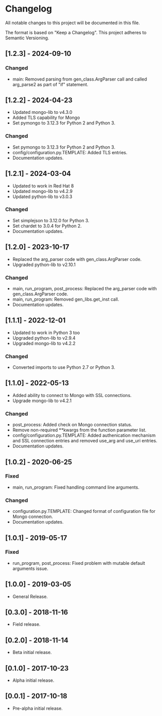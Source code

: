 # Changelog
All notable changes to this project will be documented in this file.

The format is based on "Keep a Changelog".  This project adheres to Semantic Versioning.


## [1.2.3] - 2024-09-10

### Changed
- main: Removed parsing from gen_class.ArgParser call and called arg_parse2 as part of "if" statement.


## [1.2.2] - 2024-04-23
- Updated mongo-lib to v4.3.0
- Added TLS capability for Mongo
- Set pymongo to 3.12.3 for Python 2 and Python 3.

### Changed
- Set pymongo to 3.12.3 for Python 2 and Python 3.
- config/configuration.py.TEMPLATE: Added TLS entries.
- Documentation updates.


## [1.2.1] - 2024-03-04
- Updated to work in Red Hat 8
- Updated mongo-lib to v4.2.9
- Updated python-lib to v3.0.3

### Changed
- Set simplejson to 3.12.0 for Python 3.
- Set chardet to 3.0.4 for Python 2.
- Documentation updates.


## [1.2.0] - 2023-10-17
- Replaced the arg_parser code with gen_class.ArgParser code.
- Upgraded python-lib to v2.10.1

### Changed
- main, run_program, post_process: Replaced the arg_parser code with gen_class.ArgParser code.
- main, run_program: Removed gen_libs.get_inst call.
- Documentation updates.


## [1.1.1] - 2022-12-01
- Updated to work in Python 3 too
- Upgraded python-lib to v2.9.4
- Upgraded mongo-lib to v4.2.2
 
### Changed
- Converted imports to use Python 2.7 or Python 3.


## [1.1.0] - 2022-05-13
- Added ability to connect to Mongo with SSL connections.
- Upgrade mongo-lib to v4.2.1

### Changed
- post_process: Added check on Mongo connection status.
- Remove non-required \*\*kwargs from the function parameter list.
- config/configuration.py.TEMPLATE:  Added authenication mechanism and SSL connection entries and removed use_arg and use_uri entries.
- Documentation updates.


## [1.0.2] - 2020-06-25
### Fixed
- main, run_program:  Fixed handling command line arguments.

### Changed
- configuration.py.TEMPLATE:  Changed format of configuration file for Mongo connection.
- Documentation updates.


## [1.0.1] - 2019-05-17
### Fixed
- run_program, post_process:  Fixed problem with mutable default arguments issue.


## [1.0.0] - 2019-03-05
- General Release.


## [0.3.0] - 2018-11-16
- Field release.


## [0.2.0] - 2018-11-14
- Beta initial release.


## [0.1.0] - 2017-10-23
- Alpha initial release.


## [0.0.1] - 2017-10-18
- Pre-alpha initial release.

